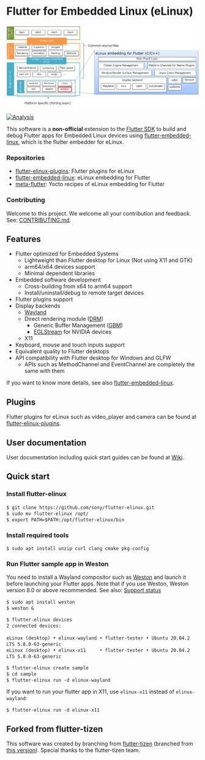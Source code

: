 # Flutter for Embedded Linux (eLinux)
![flutter-elinux](doc/images/overview.png)

[![Analysis](https://github.com/sony/flutter-elinux/actions/workflows/analysis.yml/badge.svg)](https://github.com/sony/flutter-elinux/actions/workflows/analysis.yml)

This software is a **non-official** extension to the [Flutter SDK](https://github.com/flutter/flutter) to build and debug Flutter apps for Embedded Linux devices using [flutter-embedded-linux](https://github.com/sony/flutter-embedded-linux), which is the flutter embedder for eLinux.

### Repositories

- [flutter-elinux-plugins](https://github.com/sony/flutter-elinux-plugins): Flutter plugins for eLinux
- [flutter-embedded-linux](https://github.com/sony/flutter-embedded-linux): eLinux embedding for Flutter
- [meta-flutter](https://github.com/sony/meta-flutter): Yocto recipes of eLinux embedding for Flutter

### Contributing
Welcome to this project. We welcome all your contribution and feedback. See: [CONTRIBUTING.md](CONTRIBUTING.md).

## Features
- Flutter optimized for Embedded Systems
  - Lightweight than Flutter desktop for Linux (Not using X11 and GTK)
  - arm64/x64 devices support
  - Minimal dependent libraries
- Embedded software development
  - Cross-building from x64 to arm64 support
  - Install/uninstall/debug to remote target devices
- Flutter plugins support
- Display backends
  - [Wayland](https://wayland.freedesktop.org/)
  - Direct rendering module ([DRM](https://en.wikipedia.org/wiki/Direct_Rendering_Manager))
    - Generic Buffer Management ([GBM](https://en.wikipedia.org/wiki/Mesa_(computer_graphics)))
    - [EGLStream](https://docs.nvidia.com/drive/drive_os_5.1.6.1L/nvvib_docs/index.html#page/DRIVE_OS_Linux_SDK_Development_Guide/Graphics/graphics_eglstream_user_guide.html) for NVIDIA devices
  - X11
- Keyboard, mouse and touch inputs support
- Equivalent quality to Flutter desktops
- API compatibility with Flutter desktop for Windows and GLFW
  - APIs such as MethodChannel and EventChannel are completely the same with them

If you want to know more details, see also [flutter-embedded-linux](https://github.com/sony/flutter-embedded-linux).

## Plugins
Flutter plugins for eLinux such as video_player and camera can be found at [flutter-elinux-plugins](https://github.com/sony/flutter-elinux-plugins).

## User documentation
User documentation including quick start guides can be found at [Wiki](https://github.com/sony/flutter-elinux/wiki).

## Quick start
### Install flutter-elinux
```Shell
$ git clone https://github.com/sony/flutter-elinux.git
$ sudo mv flutter-elinux /opt/
$ export PATH=$PATH:/opt/flutter-elinux/bin
```

### Install required tools
```Shell
$ sudo apt install unzip curl clang cmake pkg-config
```

### Run Flutter sample app in Weston
You need to install a Wayland compositor such as [Weston](https://gitlab.freedesktop.org/wayland/weston/-/tree/master) and launch it before launching your Flutter apps. Note that if you use Weston, Weston version 8.0 or above recommended. See also: [Support status](https://github.com/sony/flutter-elinux/wiki/Support-status)

```Shell
$ sudo apt install weston
$ weston &
```

```Shell
$ flutter-elinux devices
2 connected devices:

eLinux (desktop) • elinux-wayland • flutter-tester • Ubuntu 20.04.2 LTS 5.8.0-63-generic
eLinux (desktop) • elinux-x11     • flutter-tester • Ubuntu 20.04.2 LTS 5.8.0-63-generic
```

```Shell
$ flutter-elinux create sample
$ cd sample
$ flutter-elinux run -d elinux-wayland
```

If you want to run your flutter app in X11, use `elinux-x11` instead of `elinux-wayland`:
```Shell
$ flutter-elinux run -d elinux-x11
```

## Forked from flutter-tizen
This software was created by branching from [flutter-tizen](https://github.com/flutter-tizen/flutter-tizen) (branched from [this version](https://github.com/flutter-tizen/flutter-tizen/commit/ed128233c0bce33c77dd0df69afa59f0888d2d00)). Special thanks to the flutter-tizen team.
